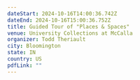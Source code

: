 ```yaml
---
dateStart: 2024-10-16T14:00:36.742Z
dateEnd: 2024-10-16T15:00:36.752Z
title: Guided Tour of "Places & Spaces"
venue: University Collections at McCalla
organizer: Todd Theriault
city: Bloomington
state: IN
country: US
pdfLink: ""
---
```

